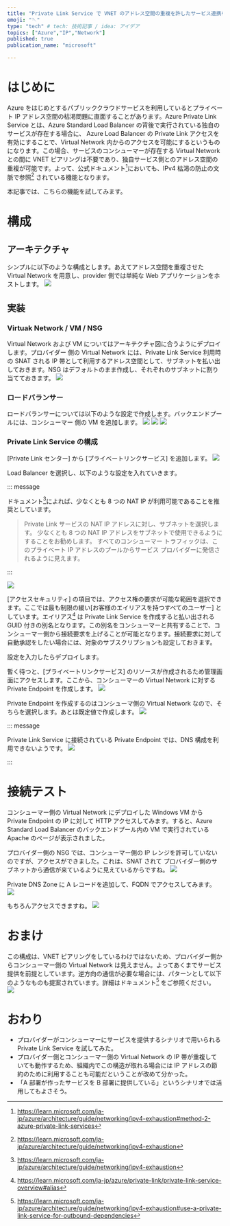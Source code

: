 ```yaml
---
title: "Private Link Service で VNET のアドレス空間の重複を許したサービス連携を行う"
emoji: "🪡"
type: "tech" # tech: 技術記事 / idea: アイデア
topics: ["Azure","IP","Network"]
published: true
publication_name: "microsoft"

---
```

# はじめに

Azure をはじめとするパブリッククラウドサービスを利用しているとプライベート IP アドレス空間の枯渇問題に直面することがあります。Azure Private Link Service とは、Azure Standard Load Balancer の背後で実行されている独自のサービスが存在する場合に、 Azure Load Balancer の Private Link アクセスを有効にすることで、Virtual Network 内からのアクセスを可能にするというものになります。この場合、サービスのコンシューマーが存在する Virtual Network との間に VNET ピアリングは不要であり、独自サービス側とのアドレス空間の重複が可能です。よって、公式ドキュメント[^1]においても、IPv4 枯渇の防止の文脈で参照[^2] されている機能となります。

本記事では、こちらの機能を試してみます。

# 構成

## アーキテクチャ

シンプルに以下のような構成とします。あえてアドレス空間を重複させた Virtual Network を用意し、provider 側では単純な Web アプリケーションをホストします。
![](/images/20231124-alb-plsvc/plsvc-arch.png)

## 実装

### Virtuak Network / VM / NSG

Virtual Network および VM についてはアーキテクチャ図に合うようにデプロイします。プロバイダー 側の Virtual Network には、Private Link Service 利用時の SNAT される IP 帯として利用するアドレス空間として、サブネットを払い出しておきます。NSG はデフォルトのまま作成し、それぞれのサブネットに割り当てておきます。
![](/images/20231124-alb-plsvc/01.png)

### ロードバランサー

ロードバランサーについては以下のような設定で作成します。バックエンドプールには、コンシューマー 側の VM を追加します。
![](/images/20231124-alb-plsvc/02.png)
![](/images/20231124-alb-plsvc/03.png)
![](/images/20231124-alb-plsvc/04.png)

### Private Link Service の構成

[Private Link センター] から [プライベートリンクサービス] を追加します。
![](/images/20231124-alb-plsvc/05.png)

Load Balancer を選択し、以下のような設定を入れていきます。

::: message

ドキュメント[^2]によれば、少なくとも 8 つの NAT IP が利用可能であることを推奨としています。

> Private Link サービスの NAT IP アドレスに対し、サブネットを選択します。 少なくとも 8 つの NAT IP アドレスをサブネットで使用できるようにすることをお勧めします。 すべてのコンシューマー トラフィックは、このプライベート IP アドレスのプールからサービス プロバイダーに発信されるように見えます。

:::

![](/images/20231124-alb-plsvc/06.png)

[アクセスセキュリティ] の項目では、アクセス権の要求が可能な範囲を選択できます。ここでは最も制限の緩い[お客様のエイリアスを持つすべてのユーザー] としています。エイリアス[^4] は Private Link Service を作成すると払い出される GUID 付きの別名となります。この別名をコンシューマーと共有することで、コンシューマー側から接続要求を上げることが可能となります。接続要求に対して自動承認をしたい場合には、対象のサブスクリプションも設定しておきます。

設定を入力したらデプロイします。

暫く待つと、[プライベートリンクサービス] のリソースが作成されるため管理画面にアクセスします。ここから、コンシューマーの Virtual Network に対する Private Endpoint を作成します。
![](/images/20231124-alb-plsvc/07.png)

Private Endpoint を作成するのはコンシューマ側の Virtual Network なので、そちらを選択します。あとは既定値で作成します。
![](/images/20231124-alb-plsvc/08.png)

::: message 

Private Link Service に接続されている Private Endpoint では、DNS 構成を利用できないようです。
![](/images/20231124-alb-plsvc/09.png)

:::

# 接続テスト

コンシューマー側の Virtual Network にデプロイした Windows VM から Private Endpoint の IP に対して HTTP アクセスしてみます。すると、Azure Standard Load Balancer のバックエンドプール内の VM で実行されている Apache のページが表示されました。

プロバイダー側の NSG では、コンシューマー側の IP レンジを許可していないのですが、アクセスができました。これは、SNAT されて プロバイダー側のサブネットから通信が来ているように見えているからですね。
![](/images/20231124-alb-plsvc/10.png)

Private DNS Zone に A レコードを追加して、FQDN でアクセスしてみます。
![](/images/20231124-alb-plsvc/11.png)

もちろんアクセスできますね。
![](/images/20231124-alb-plsvc/12.png)

# おまけ

この構成は、VNET ピアリングをしているわけではないため、プロバイダー側からコンシューマー側の Virtual Network は見えません。よってあくまでサービス提供を前提としています。逆方向の通信が必要な場合には、パターンとして以下のようなものも提案されています。詳細はドキュメント[^5] をご参照ください。
![](/images/20231124-alb-plsvc/13.png)

# おわり

- プロバイダーがコンシューマーにサービスを提供するシナリオで用いられる Private Link Service を試してみた。
- プロバイダー側とコンシューマー側の Virtual Network の IP 帯が重複していても動作するため、組織内でこの構造が取れる場合には IP アドレスの節約のために利用することも可能だということが改めて分かった。
- 「A 部署が作ったサービスを B 部署に提供している」というシナリオでは活用してもよさそう。

<!-- reference -->

[^1]:https://learn.microsoft.com/ja-jp/azure/architecture/guide/networking/ipv4-exhaustion#method-2-azure-private-link-services

[^2]:https://learn.microsoft.com/ja-jp/azure/architecture/guide/networking/ipv4-exhaustion

[^3]:https://learn.microsoft.com/ja-jp/azure/private-link/private-link-service-overview#create-your-private-link-service

[^4]:https://learn.microsoft.com/ja-jp/azure/private-link/private-link-service-overview#alias

[^5]:https://learn.microsoft.com/ja-jp/azure/architecture/guide/networking/ipv4-exhaustion#use-a-private-link-service-for-outbound-dependencies